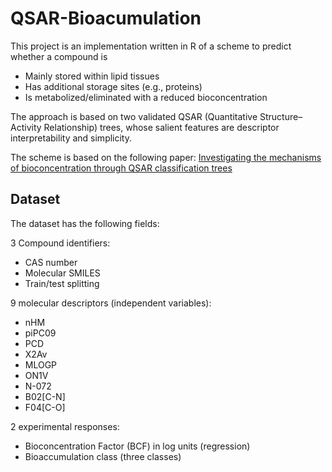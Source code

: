 # QSAR-Bioacumulation

This project is an implementation written in R of a scheme to predict whether a compound is

- Mainly stored within lipid tissues
- Has additional storage sites (e.g., proteins)
- Is metabolized/eliminated with a reduced bioconcentration

The approach is based on two validated QSAR (Quantitative Structure–Activity Relationship) trees, whose salient features are descriptor interpretability and simplicity.

The scheme is based on the following paper: [Investigating the mechanisms of bioconcentration through QSAR classification trees](https://pubmed.ncbi.nlm.nih.gov/26760717/)

## Dataset

The dataset has the following fields:

3 Compound identifiers:

- CAS number
- Molecular SMILES
- Train/test splitting

9 molecular descriptors (independent variables):

- nHM
- piPC09
- PCD
- X2Av
- MLOGP
- ON1V
- N-072
- B02[C-N]
- F04[C-O]

2 experimental responses:

- Bioconcentration Factor (BCF) in log units (regression)
- Bioaccumulation class (three classes)